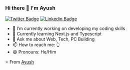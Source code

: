 ### Hi there 👋 I'm Ayush
[![Twitter Badge](https://img.shields.io/badge/-Twitter-1ca0f1?style=flat-square&labelColor=1ca0f1&logo=twitter&logoColor=white&link=https://twitter.com/ayushisreal)](https://twitter.com/ayushisreal) [![Linkedin Badge](https://img.shields.io/badge/-LinkedIn-blue?style=flat-square&logo=Linkedin&logoColor=white&link=https://www.linkedin.com/in/ayushslink/)](https://www.linkedin.com/in/ayushslink/) 
<!--
**ayushsgithub/ayushsgithub** is a ✨ _special_ ✨ repository because its `README.md` (this file) appears on your GitHub profile.

Here are some ideas to get you started:-->

- 🔭 I’m currently working on developing my coding skills
- 🌱 Currently learning Next.js and Typescript
- 💬 Ask me about Web, Tech, PC Building
- 📫 How to reach me: 👆
- 😄 Pronouns: He/Him


⭐️ From [Ayush](https://github.com/ayushsgithub)
